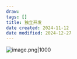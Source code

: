 ```yaml
---
draw:
tags: []
title: 独立开发
date created: 2024-11-12
date modified: 2024-12-27
---
```


![image.png|1000](https://imagehosting4picgo.oss-cn-beijing.aliyuncs.com/imagehosting/fix-dir%2Fpicgo%2Fpicgo-clipboard-images%2F2024%2F11%2F12%2F10-52-27-5e4371b808a720b25fa9b0d87241ea90-202411121052733-b9e981.png)
